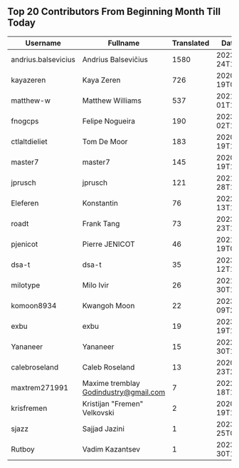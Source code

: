 ## Top 20 Contributors From Beginning Month Till Today ##
|Username|Fullname|Translated|DateJoined|
|--------|--------|----------|----------|
|andrius.balsevicius|Andrius Balsevičius|1580|2023-03-24T13:18:42.|
|kayazeren|Kaya Zeren|726|2020-06-19T07:05:24Z|
|matthew-w|Matthew Williams|537|2021-03-01T11:40:28.|
|fnogcps|Felipe Nogueira|190|2023-03-02T12:48:46.|
|ctlaltdieliet|Tom De Moor|183|2020-06-19T16:30:47Z|
|master7|master7|145|2020-06-19T18:20:39.|
|jprusch|jprusch|121|2021-06-28T12:00:18.|
|Eleferen|Konstantin|76|2022-10-13T14:04:24Z|
|roadt|Frank Tang|73|2023-03-23T13:03:55.|
|pjenicot|Pierre JENICOT|46|2021-03-19T08:51:04.|
|dsa-t|dsa-t|35|2023-04-12T16:58:38.|
|milotype|Milo Ivir|26|2021-10-30T10:27:42.|
|komoon8934|Kwangoh Moon|22|2023-03-09T23:10:06.|
|exbu|exbu|19|2023-01-19T16:58:57.|
|Yananeer|Yananeer|15|2022-07-30T18:18:28.|
|calebroseland|Caleb Roseland|13|2020-07-23T21:29:21.|
|maxtrem271991|Maxime tremblay Godindustry@gmail.com|7|2022-03-18T11:36:10.|
|krisfremen|Kristijan "Fremen" Velkovski|2|2020-06-19T18:20:03.|
|sjazz|Sajjad Jazini|1|2023-01-25T05:47:07.|
|Rutboy|Vadim Kazantsev|1|2023-03-30T12:15:24.|

